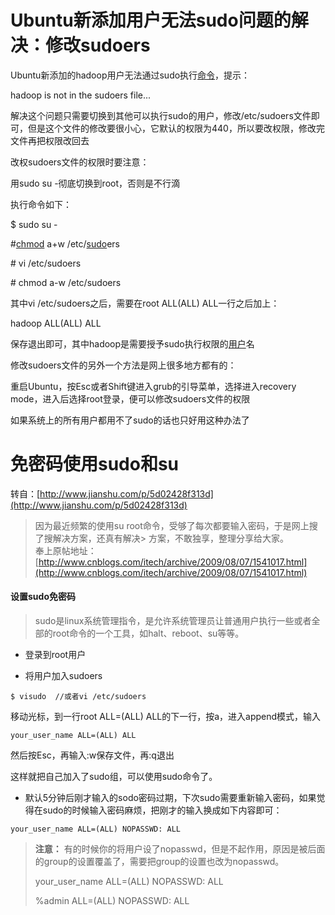 # Ubuntu新添加用户无法sudo问题的解决：修改sudoers

Ubuntu新添加的hadoop用户无法通过sudo执行[命令](http://www.ahlinux.com/start/cmd/)，提示：

hadoop is not in the sudoers file...

解决这个问题只需要切换到其他可以执行sudo的用户，修改/etc/sudoers文件即可，但是这个文件的修改要很小心，它默认的权限为440，所以要改权限，修改完文件再把权限改回去

改权sudoers文件的权限时要注意：

用sudo su -彻底切换到root，否则是不行滴

执行命令如下：

$ sudo su -

\#[chmod](http://www.ahlinux.com/start/cmd/9052.html) a+w /etc/[sudo](http://www.ahlinux.com/start/cmd/2560.html)ers

\# vi /etc/sudoers

\# chmod a-w /etc/sudoers

其中vi /etc/sudoers之后，需要在root ALL\(ALL\) ALL一行之后加上：

hadoop ALL\(ALL\) ALL

保存退出即可，其中hadoop是需要授予sudo执行权限的[用户](http://www.ahlinux.com/start/base/9435.html)名

修改sudoers文件的另外一个方法是网上很多地方都有的：

重启Ubuntu，按Esc或者Shift键进入grub的引导菜单，选择进入recovery mode，进入后选择root登录，便可以修改sudoers文件的权限

如果系统上的所有用户都用不了sudo的话也只好用这种办法了

# 免密码使用sudo和su

转自：[http://www.jianshu.com/p/5d02428f313d](http://www.jianshu.com/p/5d02428f313d)

> 因为最近频繁的使用su root命令，受够了每次都要输入密码，于是网上搜了搜解决方案，还真有解决&gt;  方案，不敢独享，整理分享给大家。  
> 奉上原帖地址：  
> [http://www.cnblogs.com/itech/archive/2009/08/07/1541017.html](http://www.cnblogs.com/itech/archive/2009/08/07/1541017.html)

#### 设置sudo免密码

> sudo是linux系统管理指令，是允许系统管理员让普通用户执行一些或者全部的root命令的一个工具，如halt、reboot、su等等。

* 登录到root用户

* 将用户加入sudoers


```
$ visudo  //或者vi /etc/sudoers
```

移动光标，到一行root ALL=\(ALL\) ALL的下一行，按a，进入append模式，输入

`your_user_name ALL=(ALL) ALL`

然后按Esc，再输入:w保存文件，再:q退出

这样就把自己加入了sudo组，可以使用sudo命令了。

* 默认5分钟后刚才输入的sodo密码过期，下次sudo需要重新输入密码，如果觉得在sudo的时候输入密码麻烦，把刚才的输入换成如下内容即可：

`your_user_name ALL=(ALL) NOPASSWD: ALL`

> **注意：** 有的时候你的将用户设了nopasswd，但是不起作用，原因是被后面的group的设置覆盖了，需要把group的设置也改为nopasswd。
>
> your\_user\_name ALL=\(ALL\) NOPASSWD: ALL
>
> %admin ALL=\(ALL\) NOPASSWD: ALL



